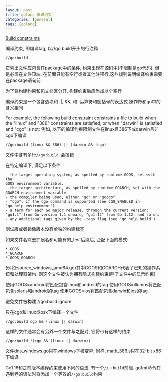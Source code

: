 ```yaml
---
layout: post
title: golang 编译约束
categories: [general]
tags: [golang]
---
```


[Build constraints](https://pkg.go.dev/cmd/go#hdr-Build_constraints)

编译约束, 即编译tag, 以//go:build开头的行注释

	//go:build

它列出文件应包含在package中的条件, 约束出现在源码中(不限制是go代码), 但是必须在文件顶端.
在前面只能有空行或者其他注释行.这些规则说明编译约束需要在package语句前

为了将构建约束和包文档区分开, 构建约束后应当加以个空行

编译约束是一个包含选项和 ||, &&, 和 !运算符和圆括号的表达式.操作符和go中的含义相同

For example, the following build constraint constrains a file to build when the "linux" and "386" constraints are satisfied, or when "darwin" is satisfied and "cgo" is not:
例如, 以下的编译约束限制文件在linux且386下或darwin且非cgo下编译

	//go:build (linux && 386) || (darwin && !cgo)

文件中含有多行`//go:build `会报错

在特定编译下, 满足以下条件:

	- the target operating system, as spelled by runtime.GOOS, set with the
	GOOS environment variable.
	- the target architecture, as spelled by runtime.GOARCH, set with the
	GOARCH environment variable.
	- the compiler being used, either "gc" or "gccgo"
	- "cgo", if the cgo command is supported (see CGO_ENABLED in
	'go help environment').
	- a term for each Go major release, through the current version:
	"go1.1" from Go version 1.1 onward, "go1.12" from Go 1.12, and so on.
	- any additional tags given by the -tags flag (see 'go help build').

测试版或者镜像版本没有单独的构建标签

如果文件名除去扩展名和可能有的_test后缀后, 匹配下面的模式:

	*_GOOS
	*_GOARCH
	*_GOOS_GOARCH

(例如:source_windows_amd64.go)其中GOOS和GOARCH代表了已知的操作系统和处理器架构.
则这个文件被认为拥有隐式构建约束(除了文件中的显示约束)

使用GOOS=android将匹配包含linux和android的tag
使用GOOS=illumos将匹配包含solaris和android的tag
使用GOOS=ios将匹配包含darwin和ios的tag

避免文件被构建
	//go:build ignore

只在cgo和linux或osx下编译一个文件

	//go:build cgo && (linux || darwin)

这样的文件通常会有另外一个文件与之配对, 它将带有这样的约束
	
	//go:build !(cgo && (linux || darwin))

文件dns_windows.go只在windows下被变异, 同样, math_386.s只在32-bit x86下编译

Go1.16和之前版本编译约束使用不同的语法, 有一个`// +build`前缀. gofmt命令在遇到老的语法时将添加一个等效的`//go:build`约束

